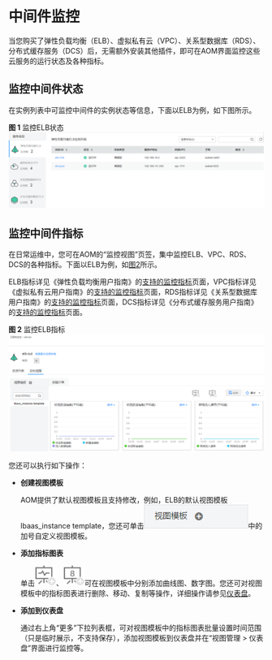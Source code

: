 # 中间件监控<a name="ZH-CN_TOPIC_0126949354"></a>

当您购买了弹性负载均衡（ELB）、虚拟私有云（VPC）、关系型数据库（RDS）、分布式缓存服务（DCS）后，无需额外安装其他插件，即可在AOM界面监控这些云服务的运行状态及各种指标。

## 监控中间件状态<a name="section67439171384"></a>

在实例列表中可监控中间件的实例状态等信息，下面以ELB为例，如下图所示。

**图 1**  监控ELB状态<a name="fig19522934162715"></a>  
![](figures/监控ELB状态.png "监控ELB状态")

## 监控中间件指标<a name="section240264216615"></a>

在日常运维中，您可在AOM的“监控视图”页签，集中监控ELB、VPC、RDS、DCS的各种指标。下面以ELB为例，如[图2](#fig173461316202319)所示。

ELB指标详见《弹性负载均衡用户指南》的[支持的监控指标](https://support.huaweicloud.com/usermanual-elb/zh_cn_elb_08_0001.html)页面，VPC指标详见《虚拟私有云用户指南》的[支持的监控指标](https://support.huaweicloud.com/usermanual-vpc/vpc010012.html)页面，RDS指标详见《关系型数据库用户指南》的[支持的监控指标](https://support.huaweicloud.com/usermanual-rds/rds_06_0001.html)页面，DCS指标详见《分布式缓存服务用户指南》的[支持的监控指标](https://support.huaweicloud.com/usermanual-dcs/dcs-zh-ug-180419002.html)页面。

**图 2**  监控ELB指标<a name="fig173461316202319"></a>  
![](figures/监控ELB指标.png "监控ELB指标")

您还可以执行如下操作：

-   **创建视图模板**

    AOM提供了默认视图模板且支持修改，例如，ELB的默认视图模板lbaas\_instance template，您还可单击![](figures/zh-cn_image_0129007096.png)中的加号自定义视图模板。

-   **添加指标图表**

    单击![](figures/zh-cn_image_0129007099.png)、![](figures/zh-cn_image_0129007101.png)可在视图模板中分别添加曲线图、数字图。您还可对视图模板中的指标图表进行删除、移动、复制等操作，详细操作请参见[仪表盘](仪表盘.md)。

-   **添加到仪表盘**

    通过右上角“更多”下拉列表框，可对视图模板中的指标图表批量设置时间范围（只是临时展示，不支持保存），添加视图模板到仪表盘并在“视图管理 \> 仪表盘”界面进行监控等。



